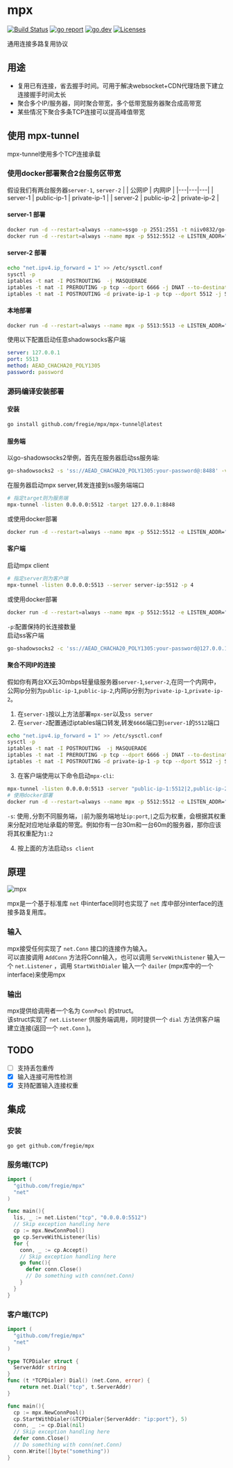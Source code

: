 # mpx
<p align="left">
<a href="https://github.com/fregie/mpx/actions?query=workflow%3ABuild"><img src="https://github.com/fregie/mpx/workflows/Build/badge.svg" alt="Build Status"></a>
<a href="https://goreportcard.com/report/github.com/fregie/mpx"><img src="https://goreportcard.com/badge/github.com/fregie/mpx" alt="go report"></a>
<a href="https://pkg.go.dev/github.com/fregie/mpx"><img src="https://img.shields.io/badge/go.dev-reference-007d9c?logo=go&logoColor=white" alt="go.dev"></a>
<a href="https://opensource.org/licenses/GPL-3-Clause"><img src="https://img.shields.io/badge/license-GPL3-orange.svg" alt="Licenses"></a>
</p>

  
通用连接多路复用协议 

## 用途
* 复用已有连接，省去握手时间。可用于解决websocket+CDN代理场景下建立连接握手时间太长
* 聚合多个IP/服务器，同时聚合带宽，多个低带宽服务器聚合成高带宽
* 某些情况下聚合多条TCP连接可以提高峰值带宽

## 使用 mpx-tunnel
mpx-tunnel使用多个TCP连接承载
### 使用docker部署聚合2台服务区带宽
假设我们有两台服务器`server-1`, `server-2`
|   | 公网IP | 内网IP |
|---|---|---|
| server-1  | public-ip-1  | private-ip-1 |
| server-2  | public-ip-2 | private-ip-2 |

#### server-1 部署
```bash
docker run -d --restart=always --name=ssgo -p 2551:2551 -t niiv0832/go-shadowsocks2:latest -u -s 'ss://AEAD_CHACHA20_POLY1305:password@:2551'
docker run -d --restart=always --name mpx -p 5512:5512 -e LISTEN_ADDR="0.0.0.0:5512" -e TARGET_ADDR="private-ip-1:2551" fregie/mpx:latest
```
#### server-2 部署
```bash
echo "net.ipv4.ip_forward = 1" >> /etc/sysctl.conf
sysctl -p
iptables -t nat -I POSTROUTING  -j MASQUERADE
iptables -t nat -I PREROUTING -p tcp --dport 6666 -j DNAT --to-destination private-ip-1:5512
iptables -t nat -I POSTROUTING -d private-ip-1 -p tcp --dport 5512 -j SNAT --to-source private-ip-2
```

#### 本地部署
```bash
docker run -d --restart=always --name mpx -p 5513:5513 -e LISTEN_ADDR="0.0.0.0:5513" -e SERVER_ADDR="public-ip-1:5512|1,public-ip-2:6666|1" fregie/mpx:latest
```
使用以下配置启动任意shadowsocks客户端
```yaml
server: 127.0.0.1
port: 5513
method: AEAD_CHACHA20_POLY1305
password: password
```

### 源码编译安装部署
#### 安装
```bash
go install github.com/fregie/mpx/mpx-tunnel@latest
```
#### 服务端
以go-shadowsocks2举例，首先在服务器启动ss服务端:
```bash
go-shadowsocks2 -s 'ss://AEAD_CHACHA20_POLY1305:your-password@:8488' -verbose
```
在服务器启动mpx server,转发连接到ss服务端端口
```bash
# 指定target则为服务端
mpx-tunnel -listen 0.0.0.0:5512 -target 127.0.0.1:8848
```
或使用docker部署
```bash
docker run -d --restart=always --name mpx -p 5512:5512 -e LISTEN_ADDR="0.0.0.0:5512" -e TARGET_ADDR="127.0.0.1:8848" fregie/mpx:latest
```
#### 客户端
启动mpx client
```bash
# 指定server则为客户端 
mpx-tunnel -listen 0.0.0.0:5513 --server server-ip:5512 -p 4
```
或使用docker部署
```bash
docker run -d --restart=always --name mpx -p 5512:5512 -e LISTEN_ADDR="0.0.0.0:5512" -e SERVER_ADDR="server-ip:5512" fregie/mpx:latest
```

`-p`:配置保持的长连接数量  
启动ss客户端
```bash
go-shadowsocks2 -c 'ss://AEAD_CHACHA20_POLY1305:your-password@127.0.0.1:5513' -socks :1080 -verbose
```

#### 聚合不同IP的连接
假如你有两台XX云30mbps轻量级服务器`server-1`,`server-2`,在同一个内网中，公网ip分别为`public-ip-1`,`public-ip-2`,内网ip分别为`private-ip-1`,`private-ip-2`。
1. 在`server-1`按以上方法部署`mpx-ser`以及`ss server`
2. 在`server-2`配置通过iptables端口转发,转发`6666`端口到`server-1`的`5512`端口
```bash
echo "net.ipv4.ip_forward = 1" >> /etc/sysctl.conf
sysctl -p
iptables -t nat -I POSTROUTING  -j MASQUERADE
iptables -t nat -I PREROUTING -p tcp --dport 6666 -j DNAT --to-destination private-ip-1:5512
iptables -t nat -I POSTROUTING -d private-ip-1 -p tcp --dport 5512 -j SNAT --to-source private-ip-2
```
3. 在客户端使用以下命令启动`mpx-cli`:
```bash
mpx-tunnel -listen 0.0.0.0:5513 -server "public-ip-1:5512|2,public-ip-2:6666|2" -p 4
# 使用docker部署
docker run -d --restart=always --name mpx -p 5512:5512 -e LISTEN_ADDR="0.0.0.0:5512" -e SERVER_ADDR="public-ip-1:5512|2,public-ip-2:6666|2" fregie/mpx:latest
```
`-s`: 使用`,`分割不同服务端，`|`前为服务端地址`ip:port`,`|`之后为权重，会根据其权重来分配对应地址承载的带宽。例如你有一台30m和一台60m的服务器，那你应该将其权重配为`1:2`

4. 按上面的方法启动`ss client`

## 原理

![mpx](./MPX.png)

mpx是一个基于标准库 `net` 中interface同时也实现了 `net` 库中部分interface的连接多路复用库。  

### 输入

mpx接受任何实现了 `net.Conn` 接口的连接作为输入。  
可以直接调用 `AddConn` 方法将Conn输入，也可以调用 `ServeWithListener` 输入一个 `net.Listener` ，调用 `StartWithDialer` 输入一个 `dailer` (mpx库中的一个interface)来使用mpx

### 输出

mpx提供给调用者一个名为 `ConnPool` 的struct。  
该struct实现了 `net.Listener` 供服务端调用，同时提供一个 `dial` 方法供客户端建立连接(返回一个 `net.Conn` )。

## TODO
- [ ] 支持丢包重传
- [x] 输入连接可用性检测
- [x] 支持配置输入连接权重

## 集成
### 安装
```shell
go get github.com/fregie/mpx
```
### 服务端(TCP)
```go
import (
  "github.com/fregie/mpx"
  "net"
)

func main(){
  lis, _ := net.Listen("tcp", "0.0.0.0:5512")
  // Skip exception handling here
  cp := mpx.NewConnPool()
  go cp.ServeWithListener(lis)
  for {
    conn, _ := cp.Accept()
    // Skip exception handling here
    go func(){
      defer conn.Close()
      // Do something with conn(net.Conn)
    }
  }
}
```

### 客户端(TCP)
```go
import (
  "github.com/fregie/mpx"
  "net"
)

type TCPDialer struct {
  ServerAddr string
}
func (t *TCPDialer) Dial() (net.Conn, error) {
	return net.Dial("tcp", t.ServerAddr)
}

func main(){
  cp := mpx.NewConnPool()
  cp.StartWithDialer(&TCPDialer{ServerAddr: "ip:port"}, 5)
  conn, _ := cp.Dial(nil)
  // Skip exception handling here
  defer conn.Close()
  // Do something with conn(net.Conn)
  conn.Write([]byte("something"))
}

```